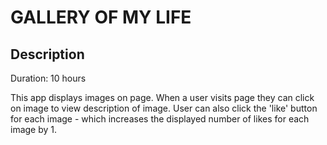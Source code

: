 # GALLERY OF MY LIFE


## Description

Duration: 10 hours

This app displays images on page. When a user visits page they can click on image to view description of image. User can also click the 'like' button for each image - which increases the displayed number of likes for each image by 1.
